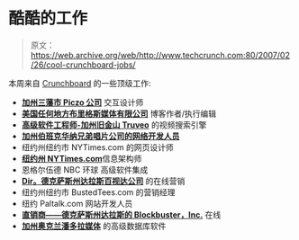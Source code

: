 # 酷酷的工作

> 原文：<https://web.archive.org/web/http://www.techcrunch.com:80/2007/02/26/cool-crunchboard-jobs/>

本周来自 [Crunchboard](https://web.archive.org/web/20151002023421/http://crunchboard.com/) 的一些顶级工作:

*   [**加州三藩市 Piczo 公司**](https://web.archive.org/web/20151002023421/http://crunchboard.com/job/4039) 交互设计师
*   [**美国任何地方布里格斯媒体有限公司**](https://web.archive.org/web/20151002023421/http://crunchboard.com/job/3937) 博客作者/执行编辑
*   [**高级软件工程师-加州旧金山 Truveo**](https://web.archive.org/web/20151002023421/http://crunchboard.com/job/3868) 的视频搜索引擎
*   [**加州伯班克华纳兄弟唱片公司的网络开发人员**](https://web.archive.org/web/20151002023421/http://crunchboard.com/job/3574)
*   纽约州纽约市 NYTimes.com 的网页设计师
*   [**纽约州 NYTimes.com**](https://web.archive.org/web/20151002023421/http://crunchboard.com/job/3542)信息架构师
*   恩格尔伍德 NBC 环球 高级软件集成
*   [**Dir。德克萨斯州达拉斯百视达公司**](https://web.archive.org/web/20151002023421/http://crunchboard.com/job/3514) 的在线营销
*   纽约州纽约市 BustedTees.com 的营销经理
*   纽约 Paltalk.com 网站开发人员
*   [**直销商——德克萨斯州达拉斯的 Blockbuster，Inc.**](https://web.archive.org/web/20151002023421/http://crunchboard.com/job/3354) 在线
*   [**加州奥克兰潘多拉媒体**](https://web.archive.org/web/20151002023421/http://crunchboard.com/job/3326) 的高级数据库软件